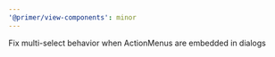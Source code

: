 ```yaml
---
'@primer/view-components': minor
---
```


Fix multi-select behavior when ActionMenus are embedded in dialogs

<!-- Changed components: Primer::Alpha::ActionMenu -->

